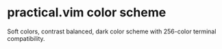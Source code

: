 practical.vim color scheme
=============

Soft colors, contrast balanced, dark color scheme with 256-color terminal compatibility.


